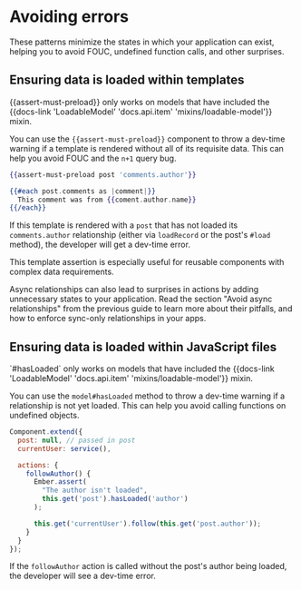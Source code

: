 # Avoiding errors

These patterns minimize the states in which your application can exist, helping you to avoid FOUC, undefined function calls, and other surprises.

## Ensuring data is loaded within templates

<aside>
  &lbrace;&lbrace;assert-must-preload&rbrace;&rbrace; only works on models that have included the {{docs-link 'LoadableModel' 'docs.api.item' 'mixins/loadable-model'}} mixin.
</aside>

You can use the `{{assert-must-preload}}` component to throw a dev-time warning if a template is rendered without all of its requisite data. This can help you avoid FOUC and the `n+1` query bug.

```hbs
{{assert-must-preload post 'comments.author'}}

{{#each post.comments as |comment|}}
  This comment was from {{coment.author.name}}
{{/each}}
```

If this template is rendered with a `post` that has not loaded its `comments.author` relationship (either via `loadRecord` or the post's `#load` method), the developer will get a dev-time error.

This template assertion is especially useful for reusable components with complex data requirements.

Async relationships can also lead to surprises in actions by adding unnecessary states to your application. Read the section "Avoid async relationships" from the previous guide to learn more about their pitfalls, and how to enforce sync-only relationships in your apps.

## Ensuring data is loaded within JavaScript files

<aside>
  `#hasLoaded` only works on models that have included the {{docs-link 'LoadableModel' 'docs.api.item' 'mixins/loadable-model'}} mixin.
</aside>

You can use the `model#hasLoaded` method to throw a dev-time warning if a relationship is not yet loaded. This can help you avoid calling functions on undefined objects.

```js
Component.extend({
  post: null, // passed in post
  currentUser: service(),

  actions: {
    followAuthor() {
      Ember.assert(
        "The author isn't loaded",
        this.get('post').hasLoaded('author')
      );

      this.get('currentUser').follow(this.get('post.author'));
    }
  }
});
```

If the `followAuthor` action is called without the post's author being loaded, the developer will see a dev-time error.
